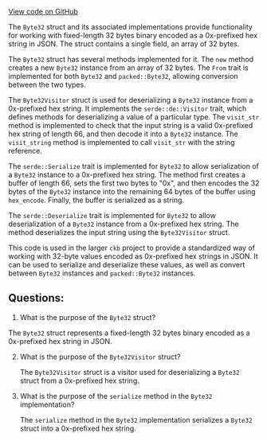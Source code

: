 [View code on GitHub](https://github.com/nervosnetwork/ckb/blob/develop/util/jsonrpc-types/src/fixed_bytes.rs)

The `Byte32` struct and its associated implementations provide functionality for working with fixed-length 32 bytes binary encoded as a 0x-prefixed hex string in JSON. The struct contains a single field, an array of 32 bytes.

The `Byte32` struct has several methods implemented for it. The `new` method creates a new `Byte32` instance from an array of 32 bytes. The `From` trait is implemented for both `Byte32` and `packed::Byte32`, allowing conversion between the two types.

The `Byte32Visitor` struct is used for deserializing a `Byte32` instance from a 0x-prefixed hex string. It implements the `serde::de::Visitor` trait, which defines methods for deserializing a value of a particular type. The `visit_str` method is implemented to check that the input string is a valid 0x-prefixed hex string of length 66, and then decode it into a `Byte32` instance. The `visit_string` method is implemented to call `visit_str` with the string reference.

The `serde::Serialize` trait is implemented for `Byte32` to allow serialization of a `Byte32` instance to a 0x-prefixed hex string. The method first creates a buffer of length 66, sets the first two bytes to "0x", and then encodes the 32 bytes of the `Byte32` instance into the remaining 64 bytes of the buffer using `hex_encode`. Finally, the buffer is serialized as a string.

The `serde::Deserialize` trait is implemented for `Byte32` to allow deserialization of a `Byte32` instance from a 0x-prefixed hex string. The method deserializes the input string using the `Byte32Visitor` struct.

This code is used in the larger `ckb` project to provide a standardized way of working with 32-byte values encoded as 0x-prefixed hex strings in JSON. It can be used to serialize and deserialize these values, as well as convert between `Byte32` instances and `packed::Byte32` instances.
## Questions:
 1. What is the purpose of the `Byte32` struct?

   The `Byte32` struct represents a fixed-length 32 bytes binary encoded as a 0x-prefixed hex string in JSON.

2. What is the purpose of the `Byte32Visitor` struct?

   The `Byte32Visitor` struct is a visitor used for deserializing a `Byte32` struct from a 0x-prefixed hex string.

3. What is the purpose of the `serialize` method in the `Byte32` implementation?

   The `serialize` method in the `Byte32` implementation serializes a `Byte32` struct into a 0x-prefixed hex string.
